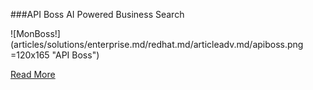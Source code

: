 ###API Boss
AI Powered Business Search

![MonBoss!] (articles/solutions/enterprise.md/redhat.md/articleadv.md/apiboss.png =120x165 "API Boss")

<a href="/products/api-boss">Read More</a>
